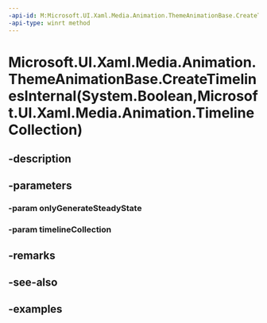 ```yaml
---
-api-id: M:Microsoft.UI.Xaml.Media.Animation.ThemeAnimationBase.CreateTimelinesInternal(System.Boolean,Microsoft.UI.Xaml.Media.Animation.TimelineCollection)
-api-type: winrt method
---
```


# Microsoft.UI.Xaml.Media.Animation.ThemeAnimationBase.CreateTimelinesInternal(System.Boolean,Microsoft.UI.Xaml.Media.Animation.TimelineCollection)

<!--
protected virtual void CreateTimelinesInternal (bool onlyGenerateSteadyState, Microsoft.UI.Xaml.Media.Animation.TimelineCollection timelineCollection);
-->


## -description

## -parameters

### -param onlyGenerateSteadyState

### -param timelineCollection

## -remarks

## -see-also

## -examples


